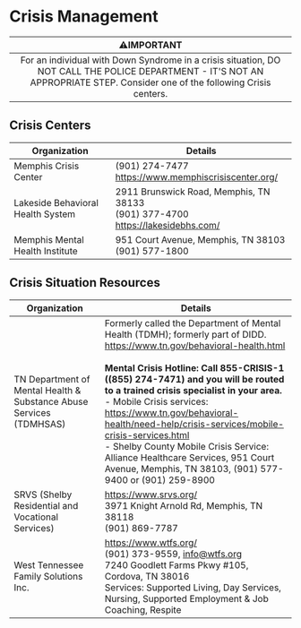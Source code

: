 # Crisis Management

|                                                                                 ⚠️IMPORTANT                                                                                 |
| :-------------------------------------------------------------------------------------------------------------------------------------------------------------------------: |
| For an individual with Down Syndrome in a crisis situation, DO NOT CALL THE POLICE DEPARTMENT - IT'S NOT AN APPROPRIATE STEP. Consider one of the following Crisis centers. |

## Crisis Centers

| Organization                      | Details                                                                                |
| --------------------------------- | -------------------------------------------------------------------------------------- |
| Memphis Crisis Center             | (901) 274-7477<br><https://www.memphiscrisiscenter.org/>                               |
| Lakeside Behavioral Health System | 2911 Brunswick Road, Memphis, TN 38133<br>(901) 377-4700<br><https://lakesidebhs.com/> |
| Memphis Mental Health Institute   | 951 Court Avenue, Memphis, TN 38103<br>(901) 577-1800                                  |

## Crisis Situation Resources

| Organization                                                        | Details                                                                                                                                                                                                                                                                                                                                                                                                                                                                                                                                        |
| ------------------------------------------------------------------- | ---------------------------------------------------------------------------------------------------------------------------------------------------------------------------------------------------------------------------------------------------------------------------------------------------------------------------------------------------------------------------------------------------------------------------------------------------------------------------------------------------------------------------------------------- |
| TN Department of Mental Health & Substance Abuse Services (TDMHSAS) | Formerly called the Department of Mental Health (TDMH); formerly part of DIDD.<br><https://www.tn.gov/behavioral-health.html><br><br>**Mental Crisis Hotline: Call 855-CRISIS-1 ((855) 274-7471) and you will be routed to a trained crisis specialist in your area.**<br>- Mobile Crisis services: <https://www.tn.gov/behavioral-health/need-help/crisis-services/mobile-crisis-services.html><br>- Shelby County Mobile Crisis Service: Alliance Healthcare Services, 951 Court Avenue, Memphis, TN 38103, (901) 577-9400 or (901) 259-8900 |
| SRVS (Shelby Residential and Vocational Services)                   | <https://www.srvs.org/><br>3971 Knight Arnold Rd, Memphis, TN 38118<br>(901) 869-7787                                                                                                                                                                                                                                                                                                                                                                                                                                                          |
| West Tennessee Family Solutions Inc.                                | <https://www.wtfs.org/><br>(901) 373-9559, <info@wtfs.org><br>7240 Goodlett Farms Pkwy #105, Cordova, TN 38016<br>Services: Supported Living, Day Services, Nursing, Supported Employment & Job Coaching, Respite                                                                                                                                                                                                                                                                                                                              |
